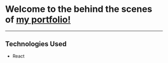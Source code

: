 # Welcome to the behind the scenes of [my portfolio!](http://www.farhner.dev)

---
## Technologies Used
* React
